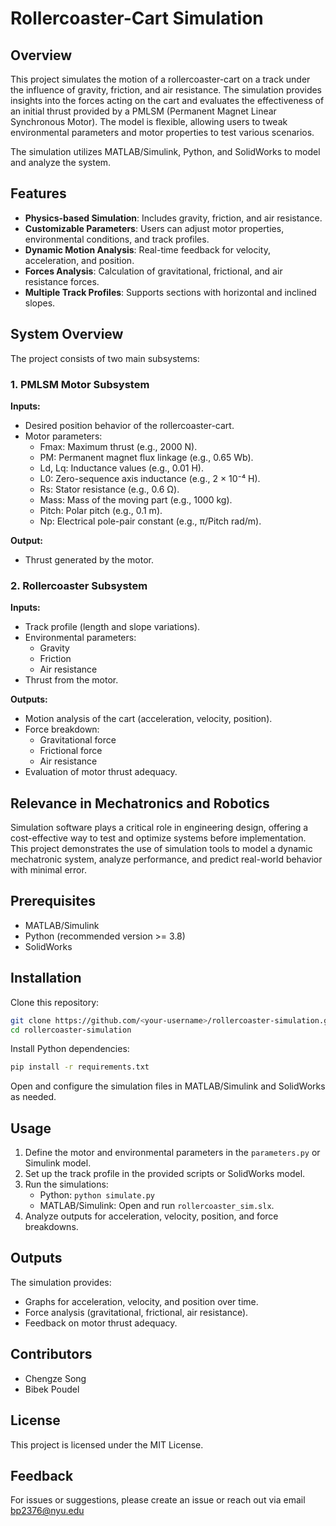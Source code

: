 # Rollercoaster-Cart Simulation

## Overview
This project simulates the motion of a rollercoaster-cart on a track under the influence of gravity, friction, and air resistance. The simulation provides insights into the forces acting on the cart and evaluates the effectiveness of an initial thrust provided by a PMLSM (Permanent Magnet Linear Synchronous Motor). The model is flexible, allowing users to tweak environmental parameters and motor properties to test various scenarios.

The simulation utilizes MATLAB/Simulink, Python, and SolidWorks to model and analyze the system.

## Features
- **Physics-based Simulation**: Includes gravity, friction, and air resistance.
- **Customizable Parameters**: Users can adjust motor properties, environmental conditions, and track profiles.
- **Dynamic Motion Analysis**: Real-time feedback for velocity, acceleration, and position.
- **Forces Analysis**: Calculation of gravitational, frictional, and air resistance forces.
- **Multiple Track Profiles**: Supports sections with horizontal and inclined slopes.

## System Overview
The project consists of two main subsystems:

### 1. PMLSM Motor Subsystem
**Inputs:**
- Desired position behavior of the rollercoaster-cart.
- Motor parameters:
    - Fmax: Maximum thrust (e.g., 2000 N).
    - PM: Permanent magnet flux linkage (e.g., 0.65 Wb).
    - Ld, Lq: Inductance values (e.g., 0.01 H).
    - L0: Zero-sequence axis inductance (e.g., 2 × 10⁻⁴ H).
    - Rs: Stator resistance (e.g., 0.6 Ω).
    - Mass: Mass of the moving part (e.g., 1000 kg).
    - Pitch: Polar pitch (e.g., 0.1 m).
    - Np: Electrical pole-pair constant (e.g., π/Pitch rad/m).

**Output:**
- Thrust generated by the motor.

### 2. Rollercoaster Subsystem
**Inputs:**
- Track profile (length and slope variations).
- Environmental parameters:
    - Gravity
    - Friction
    - Air resistance
- Thrust from the motor.

**Outputs:**
- Motion analysis of the cart (acceleration, velocity, position).
- Force breakdown:
    - Gravitational force
    - Frictional force
    - Air resistance
- Evaluation of motor thrust adequacy.

## Relevance in Mechatronics and Robotics
Simulation software plays a critical role in engineering design, offering a cost-effective way to test and optimize systems before implementation. This project demonstrates the use of simulation tools to model a dynamic mechatronic system, analyze performance, and predict real-world behavior with minimal error.

## Prerequisites
- MATLAB/Simulink
- Python (recommended version >= 3.8)
- SolidWorks

## Installation
Clone this repository:
```bash
git clone https://github.com/<your-username>/rollercoaster-simulation.git
cd rollercoaster-simulation
```

Install Python dependencies:
```bash
pip install -r requirements.txt
```

Open and configure the simulation files in MATLAB/Simulink and SolidWorks as needed.

## Usage
1. Define the motor and environmental parameters in the `parameters.py` or Simulink model.
2. Set up the track profile in the provided scripts or SolidWorks model.
3. Run the simulations:
     - Python: `python simulate.py`
     - MATLAB/Simulink: Open and run `rollercoaster_sim.slx`.
4. Analyze outputs for acceleration, velocity, position, and force breakdowns.

## Outputs
The simulation provides:
- Graphs for acceleration, velocity, and position over time.
- Force analysis (gravitational, frictional, air resistance).
- Feedback on motor thrust adequacy.

## Contributors
- Chengze Song
- Bibek Poudel

## License
This project is licensed under the MIT License.

## Feedback
For issues or suggestions, please create an issue or reach out via email bp2376@nyu.edu
